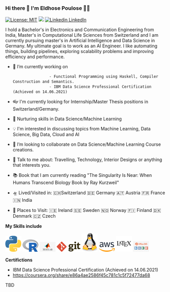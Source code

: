 ### Hi there 👋 I'm Eldhose Poulose 🧔🏻

[![License: MIT](https://img.shields.io/badge/License-MIT-yellow.svg)](https://opensource.org/licenses/MIT)
![](https://komarev.com/ghpvc/?username=eldhosepoulose&color=blueviolet)
[![Linkedin](https://i.stack.imgur.com/gVE0j.png) LinkedIn](https://www.linkedin.com/in/pouloseeldhose/)


I hold a Bachelor's in Electronics and Communication Engineering from India, Master's in Computational Life Sciences from Switzerland and I am currently pursuing master's in Artificial Intelligence and Data Science in Germany. My ultimate goal is to work as an AI Engineer. I like automating things, building pipelines, exploring scalability problems and improving efficiency and performance.

- 🔭 I’m currently working on 

                      - Functional Programming using Haskell, Compiler Construction and Semantics.
                      - IBM Data Science Professional Certification (Achieved on 14.06.2021)
                      
- 👓 I'm currently looking for Internship/Master Thesis positions in Switzerland/Germany.
- 🌱 Nurturing skills in Data Science/Machine Learning
- 💡 I'm interested in discussing topics from Machine Learning, Data Science, Big Data, Cloud and AI
- 👯 I’m looking to collaborate on Data Science/Machine Learning Course creations.
- 💬 Talk to me about: Travelling, Technology, Interior Designs or anything that interests you.
- 📚 Book that I am currently reading "The Singularity Is Near: When Humans Transcend Biology Book by Ray Kurzweil"
- 🛸 Lived/Visited in: 🇨🇭Switzerland 🇩🇪 Germany 🇦🇹 Austria 🇫🇷 France 🇮🇳 India
- 🚀 Places to Visit: 🇮🇪 Ireland 🇸🇪 Sweden 🇳🇴 Norway 🇫🇮 Finland 🇩🇰 Denmark 🇨🇿 Czech 

**My Skills include**

<img src= "python.svg" width= "50"> <img src= "Rlogo.svg" width= "50"> <img src= "matlab.svg.jpg" width= "50"> <img src= "git.svg" width= "75"> <img src= "linux-tux.svg" width= "50"> <img src= "aws.svg" width= "50"> <img src= "latex.svg" width= "50"> <img src= "msOffice.jpg" width= "50" >


**Certifictions**

 - IBM Data Science Professional Certification (Achieved on 14.06.2021)
 - https://coursera.org/share/e86a4ae2586f45c781c1c5f72477da68
 

TBD
    



<!--
**EldhosePoulose/eldhosepoulose** is a ✨ _special_ ✨ repository because its `README.md` (this file) appears on your GitHub profile.

      
